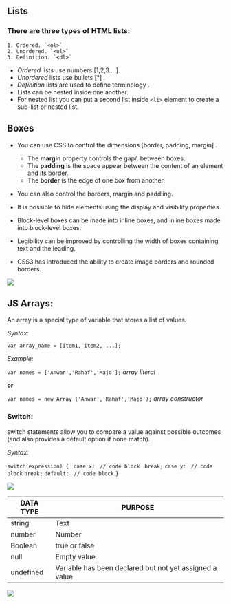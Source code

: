 ## Lists

### There are three types of HTML lists:

    1. Ordered. `<ol>`
    2. Unordered. `<ul>`
    3. Definition. `<dl>`

- _Ordered_ lists use numbers [1,2,3....].
- _Unordered_ lists use bullets [°] .
- _Definition_ lists are used to define terminology .
- Lists can be nested inside one another.
- For nested list you can put a second list inside `<li>` element to create a sub-list or nested list.

## Boxes

- You can use CSS to control the dimensions [border, padding, margin] .

  - The **margin** property controls the gap/. between boxes.
  - The **padding** is the space appear between the content of an element and its border.
  - The **border** is the edge of one box from another.

- You can also control the borders, margin and paddling.
- It is possible to hide elements using the display and visibility properties.
- Block-level boxes can be made into inline boxes, and inline boxes made into block-level boxes.
- Legibility can be improved by controlling the width of boxes containing text and the leading.
- CSS3 has introduced the ability to create image borders and rounded borders.

![](https://s3.amazonaws.com/viking_education/web_development/web_app_eng/css_box_model_chrome.png)

## JS Arrays:

An array is a special type of variable that stores a list of values.

_Syntax:_

`var array_name = [item1, item2, ...];`

_Example:_

`var names = ['Anwar','Rahaf','Majd'];` _array literal_

**or**

`var names = new Array ('Anwar','Rahaf','Majd');` _array constructor_

### Switch:

switch statements allow you to compare a value against possible outcomes (and also provides a default option if none match).

_Syntax:_

`switch(expression) {`
` case x:`
` // code block`
` break;`
`case y:`
` // code block`
`break;`
`default:`
` // code block`
`}`

![](https://i.pinimg.com/originals/6b/ac/ea/6bacea683d64a93482e2cf4ab6bd6534.png)

| DATA TYPE | PURPOSE                                                 |
| --------- | ------------------------------------------------------- |
| string    | Text                                                    |
| number    | Number                                                  |
| Boolean   | true or false                                           |
| null      | Empty value                                             |
| undefined | Variable has been declared but not yet assigned a value |

![](https://miro.medium.com/max/2560/1*AbkBUXAsi8ZzOf8lSDrs2g.jpeg)
